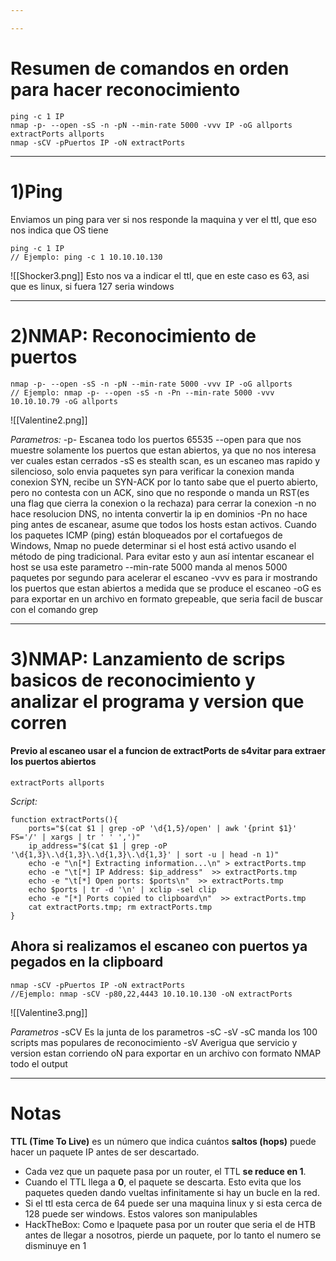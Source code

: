 ```yaml
---

---
```



# Resumen de comandos en orden para hacer reconocimiento
```shell
ping -c 1 IP
nmap -p- --open -sS -n -pN --min-rate 5000 -vvv IP -oG allports
extractPorts allports
nmap -sCV -pPuertos IP -oN extractPorts
```






-----------
# 1)Ping
Enviamos un ping para ver si nos responde la maquina y ver el ttl, que eso nos indica que OS tiene
```shell
ping -c 1 IP
// Ejemplo: ping -c 1 10.10.10.130
```

![[Shocker3.png]]
Esto nos va a indicar el ttl, que en este caso es 63, asi que es linux, si fuera 127 seria windows

-----------
# 2)NMAP: Reconocimiento de puertos
```shell
nmap -p- --open -sS -n -pN --min-rate 5000 -vvv IP -oG allports
// Ejemplo: nmap -p- --open -sS -n -Pn --min-rate 5000 -vvv 10.10.10.79 -oG allports
```
   ![[Valentine2.png]]


*Parametros:*
	-p- Escanea todo los puertos 65535
	--open para que nos muestre solamente los puertos que estan abiertos, ya que no nos interesa ver cuales estan cerrados
	-sS es stealth scan, es un escaneo mas rapido y silencioso, solo envia paquetes syn para verificar la conexion
		manda conexion SYN, recibe un SYN-ACK por lo tanto sabe que el puerto abierto, pero no contesta con un ACK, sino que no responde o manda un RST(es una flag que cierra la conexion o la rechaza) para cerrar la conexion
	-n no hace resolucion DNS, no intenta convertir la ip en dominios
	-Pn no hace ping antes de escanear, asume que todos los hosts estan activos. Cuando los paquetes ICMP (ping) están bloqueados por el cortafuegos de Windows, Nmap no puede determinar si el host está activo usando el método de ping tradicional. Para evitar esto y aun así intentar escanear el host se usa este parametro
	--min-rate 5000 manda al menos 5000 paquetes por segundo para acelerar el escaneo
	-vvv es para ir mostrando los puertos que estan abiertos a medida que se produce el escaneo
	-oG es para exportar en un archivo en formato grepeable, que seria facil de buscar con el comando grep

-----------

# 3)NMAP: Lanzamiento de scrips basicos de reconocimiento y analizar el programa y version que corren
#### Previo al escaneo usar el a funcion de extractPorts de s4vitar para extraer los puertos abiertos
```shell
extractPorts allports
```

*Script:*

```zshrc
function extractPorts(){
	ports="$(cat $1 | grep -oP '\d{1,5}/open' | awk '{print $1}' FS='/' | xargs | tr ' ' ',')"
	ip_address="$(cat $1 | grep -oP '\d{1,3}\.\d{1,3}\.\d{1,3}\.\d{1,3}' | sort -u | head -n 1)"
	echo -e "\n[*] Extracting information...\n" > extractPorts.tmp
	echo -e "\t[*] IP Address: $ip_address"  >> extractPorts.tmp
	echo -e "\t[*] Open ports: $ports\n"  >> extractPorts.tmp
	echo $ports | tr -d '\n' | xclip -sel clip
	echo -e "[*] Ports copied to clipboard\n"  >> extractPorts.tmp
	cat extractPorts.tmp; rm extractPorts.tmp
}
```


## Ahora si realizamos el escaneo con puertos ya pegados en la clipboard

```shell
nmap -sCV -pPuertos IP -oN extractPorts
//Ejemplo: nmap -sCV -p80,22,4443 10.10.10.130 -oN extractPorts
```

 ![[Valentine3.png]]

*Parametros*
	-sCV Es la junta de los parametros -sC -sV
		-sC manda los 100 scripts mas populares de reconocimiento
		-sV Averigua que servicio y version estan corriendo
	oN para exportar en un archivo con formato NMAP todo el output

-----------




# Notas

**TTL (Time To Live)** es un número que indica cuántos **saltos (hops)** puede hacer un paquete IP antes de ser descartado.

- Cada vez que un paquete pasa por un router, el TTL **se reduce en 1**.
- Cuando el TTL llega a **0**, el paquete se descarta. Esto evita que los paquetes queden dando vueltas infinitamente si hay un bucle en la red.
-  Si el ttl esta cerca de 64 puede ser una maquina linux y si esta cerca de 128 puede ser windows. Estos valores son manipulables
- HackTheBox: Como e lpaquete pasa por un router que seria el de HTB antes de llegar a nosotros, pierde un paquete, por lo tanto el numero se disminuye en 1 
